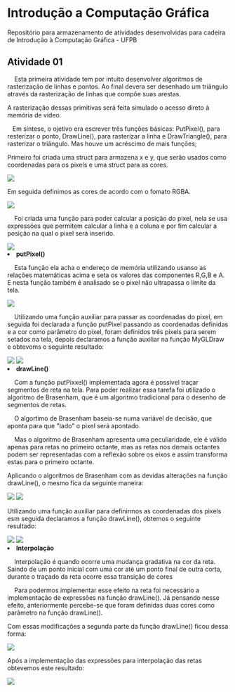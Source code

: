 # Introdução a Computação Gráfica
Repositório para armazenamento de atividades desenvolvidas para cadeira de Introdução à Computação Gráfica - UFPB


<h2>Atividade 01 </h2>
<p>&nbsp&nbsp&nbsp Esta primeira atividade tem por intuito desenvolver algoritmos de rasterização de linhas e pontos. Ao final devera ser desenhado um triângulo através da rasterização de linhas que compõe suas arestas.</p>
<p>A rasterização dessas primitivas será feita simulado o acesso direto à memória de vídeo.</p>
<p>&nbsp&nbsp&nbspEm síntese, o ojetivo era escrever três funções básicas: PutPixel(), para resterizar o ponto, DrawLine(), para rasterizar a linha e DrawTriangle(), para rasterizar o triângulo. Mas houve um acréscimo de mais funções;</p>
<p>Primeiro foi criada uma struct para armazena x e y, que serão usados como coordenadas para os pixels e uma struct para as cores.</p>
<img src = "https://github.com/LukasHenrique/Introducao_a_Computcao_Grafica-2019.4/blob/master/img/CoordenadasCores.png">

<p>Em seguida definimos as cores de acordo com o fomato RGBA.</p>
<img src = "https://github.com/LukasHenrique/Introducao_a_Computcao_Grafica-2019.4/blob/master/img/Cores.png">

<p>&nbsp&nbsp&nbsp Foi criada uma função para poder calcular a posição do pixel, nela se usa expressões que permitem calcular a linha e a coluna e por fim calcular a posição na qual o pixel será inserido.</p>
<img src = "https://github.com/LukasHenrique/Introducao_a_Computcao_Grafica-2019.4/blob/master/img/Posicao.png">

<li><b>putPixel()</b></li>
<p>&nbsp&nbsp&nbsp Esta função ela acha o endereço de memória utilizando usanso as relações matemáticas acima e seta os valores das componentes R,G,B e A. E nesta função também é analisado se o pixel não ultrapassa o limite da tela.</p>
<img src = "https://github.com/LukasHenrique/Introducao_a_Computcao_Grafica-2019.4/blob/master/img/putPixel.png">

<p>&nbsp&nbsp&nbsp Utilizando uma função auxiliar para passar as coordenadas do pixel, em seguida foi declarada a função putPixel passando as coordenadas definidas e a cor como parâmetro do pixel, foram definidos três pixels para serem setados na tela, depois declaramos a função auxiliar na função MyGLDraw e obtevoms o seguinte resultado:</p>
<img src = "https://github.com/LukasHenrique/Introducao_a_Computcao_Grafica-2019.4/blob/master/img/printPixel.png">
<img src = "https://github.com/LukasHenrique/Introducao_a_Computcao_Grafica-2019.4/blob/master/img/Pixels.png">

<li><b>drawLine()</b></li>
<p>&nbsp&nbsp&nbsp Com a função putPixxel() implementada agora é possível traçar segmentos de reta na tela. Para poder realizar essa tarefa foi utilizado o algoritmo de Brasenham, que é um algoritmo tradicional para o desenho de segmentos de retas.</p> 
<p>&nbsp&nbsp&nbsp O algortimo de Brasenham baseia-se numa variável de decisão, que aponta para que "lado" o pixel será apontado.</p>
<p>&nbsp&nbsp&nbsp Mas o algoritmo de Brasenham apresenta uma peculiaridade, ele é válido apenas para retas no primeiro octante, mas as retas nos demais octantes podem ser representadas com a reflexão sobre os eixos e assim transforma estas para o primeiro octante.</p>
<p>Aplicando o algoritmos de Brasenham com as devidas alterações na função drawLine(), o mesmo fica da seguinte maneira:</p>
<img src = "https://github.com/LukasHenrique/Introducao_a_Computcao_Grafica-2019.4/blob/master/img/drawLine1.png">
<img src = "https://github.com/LukasHenrique/Introducao_a_Computcao_Grafica-2019.4/blob/master/img/drawLine2.png">

<p>Utilizando uma função auxiliar para definirmos as coordenadas dos pixels esm seguida declaramos a função drawLine(), obtemos o seguinte resultado:</p>
<img src = "https://github.com/LukasHenrique/Introducao_a_Computcao_Grafica-2019.4/blob/master/img/printLine.png">
<img src = "https://github.com/LukasHenrique/Introducao_a_Computcao_Grafica-2019.4/blob/master/img/Linhas.png">

<li><b>Interpolação</b></li>
<p>&nbsp&nbsp&nbsp Interpolação é quando ocorre uma mudança gradativa na cor da reta. Saindo de um ponto inicial com uma cor até um ponto final de outra corta, durante o traçado da reta ocorre essa transição de cores</p>
<p>&nbsp&nbsp&nbsp Para podermos implementar esse efeito na reta foi necessário a implementação de expressões na função drawLine(). Já pensando nesse efeito, anteriormente percebe-se que foram definidas duas cores como parâmetro na função drawLine().</p>
<p>Com essas modificações a segunda parte da função drawLine() ficou dessa forma:</p>
<img src = "https://github.com/LukasHenrique/Introducao_a_Computcao_Grafica-2019.4/blob/master/img/drawLieInter.png">

<p>Após a implementação das expressões para interpolação das retas obtevemos este resultado:</p>
<img src = "https://github.com/LukasHenrique/Introducao_a_Computcao_Grafica-2019.4/blob/master/img/LinhaInter.png">
